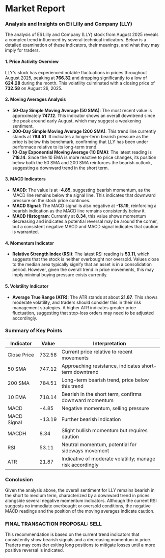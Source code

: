 # Market Report

### Analysis and Insights on Eli Lilly and Company (LLY)

The analysis of Eli Lilly and Company (LLY) stock from August 2025 reveals a complex trend influenced by several technical indicators. Below is a detailed examination of these indicators, their meanings, and what they may imply for traders.

#### 1. **Price Activity Overview**
LLY's stock has experienced notable fluctuations in prices throughout August 2025, peaking at **766.32** and dropping significantly to a low of **624.28** during the month. This volatility culminated with a closing price of **732.58** on August 29, 2025. 

#### 2. **Moving Averages Analysis**
- **50-Day Simple Moving Average (50 SMA)**: The most recent value is approximately **747.12**. This indicator shows an overall downtrend since the peak around early August, which may suggest a weakening sentiment.
- **200-Day Simple Moving Average (200 SMA)**: This trend line currently stands at **784.51**. It indicates a longer-term bearish pressure as the price is below this benchmark, confirming that LLY has been under performace relative to its long-term trend.
- **10-Day Exponential Moving Average (10 EMA)**: The latest reading is **718.14**. Since the 10 EMA is more reactive to price changes, its position below both the 50 SMA and 200 SMA reinforces the bearish outlook, suggesting a downward trend in the short term.

#### 3. **MACD Indicators**
- **MACD**: The value is at **-4.85**, suggesting bearish momentum, as the MACD line remains below the signal line. This indicates that downward pressure on the stock price continues.
- **MACD Signal**: The MACD signal is also negative at **-13.19**, reinforcing a bearish indication as the MACD line remains consistently below it.
- **MACD Histogram**: Currently at **8.34**, this value shows momentum decreasing and indicates a potential reversal may be around the corner, but a consistent negative MACD and MACD signal indicates that caution is warranted.

#### 4. **Momentum Indicator**
- **Relative Strength Index (RSI)**: The latest RSI reading is **53.11**, which suggests that the stock is neither overbought nor oversold. Values close to the median area typically signify that an asset is in a consolidation period. However, given the overall trend in price movements, this may imply minimal buying pressure exists currently.

#### 5. **Volatility Indicator**
- **Average True Range (ATR)**: The ATR stands at about **21.87**. This shows moderate volatility, and traders should consider this in their risk management strategies. A higher ATR indicates greater price fluctuation, suggesting that stop-loss orders may need to be adjusted accordingly.

### Summary of Key Points

| **Indicator**         | **Value**                 | **Interpretation**                                        |
|-----------------------|---------------------------|----------------------------------------------------------|
| Close Price           | 732.58                    | Current price relative to recent movements               |
| 50 SMA                | 747.12                    | Approaching resistance, indicates short-term downtrend   |
| 200 SMA               | 784.51                    | Long-term bearish trend, price below this trend          |
| 10 EMA                | 718.14                    | Bearish in the short term, confirms downward momentum    |
| MACD                  | -4.85                     | Negative momentum, selling pressure                       |
| MACD Signal           | -13.19                    | Further bearish indication                                |
| MACDH                 | 8.34                      | Slight bullish momentum but requires caution             |
| RSI                   | 53.11                     | Neutral momentum, potential for sideways movement        |
| ATR                   | 21.87                     | Indicative of moderate volatility; manage risk accordingly|

### Conclusion
Given the analysis above, the overall sentiment for LLY remains bearish in the short to medium term, characterized by a downward trend in prices alongside several negative momentum indicators. Although the current RSI suggests no immediate overbought or oversold conditions, the negative MACD readings and the position of the moving averages indicate caution.

### FINAL TRANSACTION PROPOSAL: **SELL**
This recommendation is based on the current trend indicators that consistently show bearish signals and a decreasing momentum in price. Traders may consider exiting long positions to mitigate losses until a more positive reversal is indicated.
